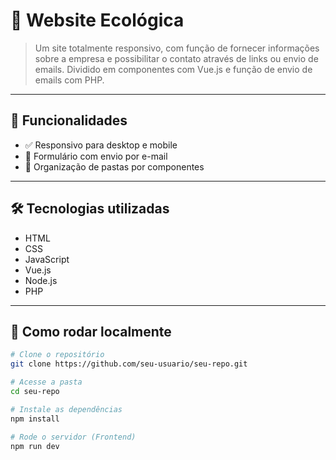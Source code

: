 # 📌 Website Ecológica

> Um site totalmente responsivo, com função de fornecer informações sobre a empresa e possibilitar o contato através de links ou envio de emails. Dividido em componentes com Vue.js e função de envio de emails com PHP.

---

## 🚀 Funcionalidades

- ✅ Responsivo para desktop e mobile
- 🔐 Formulário com envio por e-mail
- 📁 Organização de pastas por componentes

---

## 🛠️ Tecnologias utilizadas

- HTML
- CSS
- JavaScript
- Vue.js
- Node.js
- PHP

---

## 🧪 Como rodar localmente

```bash
# Clone o repositório
git clone https://github.com/seu-usuario/seu-repo.git

# Acesse a pasta
cd seu-repo

# Instale as dependências
npm install

# Rode o servidor (Frontend)
npm run dev
